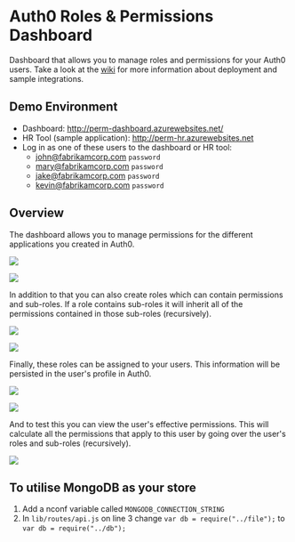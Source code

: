 # Auth0 Roles & Permissions Dashboard

Dashboard that allows you to manage roles and permissions for your Auth0 users. Take a look at the [wiki](https://github.com/auth0/auth0-roles-permissions-dashboard-sample/wiki) for more information about deployment and sample integrations.

## Demo Environment

- Dashboard: http://perm-dashboard.azurewebsites.net/
- HR Tool (sample application): http://perm-hr.azurewebsites.net
- Log in as one of these users to the dashboard or HR tool:
  - john@fabrikamcorp.com `password`
  - mary@fabrikamcorp.com `password`
  - jake@fabrikamcorp.com `password`
  - kevin@fabrikamcorp.com `password`

## Overview

The dashboard allows you to manage permissions for the different applications you created in Auth0.

![](http://cdn.auth0.com/docs/img/roles-perm-dashboard-perm.png)

![](http://cdn.auth0.com/docs/img/roles-perm-dashboard-perm-edit.png)

In addition to that you can also create roles which can contain permissions and sub-roles. If a role contains sub-roles it will inherit all of the permissions contained in those sub-roles (recursively).

![](http://cdn.auth0.com/docs/img/roles-perm-dashboard-roles.png)

![](http://cdn.auth0.com/docs/img/roles-perm-dashboard-roles-edit.png)

Finally, these roles can be assigned to your users. This information will be persisted in the user's profile in Auth0.

![](http://cdn.auth0.com/docs/img/roles-perm-dashboard-users.png)

![](http://cdn.auth0.com/docs/img/roles-perm-dashboard-users-add.png)

And to test this you can view the user's effective permissions. This will calculate all the permissions that apply to this user by going over the user's roles and sub-roles (recursively).

![](http://cdn.auth0.com/docs/img/roles-perm-dashboard-users-effective.png)

## To utilise MongoDB as your store

1. Add a nconf variable called `MONGODB_CONNECTION_STRING`
2. In `lib/routes/api.js` on line 3 change `var db = require("../file");` to `var db = require("../db");`